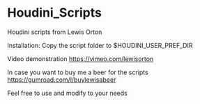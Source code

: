 # Houdini_Scripts

Houdini scripts from Lewis Orton

Installation: Copy the script folder to $HOUDINI_USER_PREF_DIR

Video demonstration https://vimeo.com/lewisorton

In case you want to buy me a beer for the scripts https://gumroad.com/l/buylewisabeer

Feel free to use and modify to your needs
